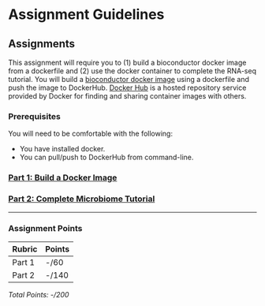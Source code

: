 # Assignment Guidelines

## Assignments

This assignment will require you to (1) build a bioconductor docker image from a dockerfile and (2) use the docker container to complete the RNA-seq tutorial. You will build a [bioconductor docker image](https://hub.docker.com/r/bioconductor/bioconductor_docker) using a dockerfile and push the image to DockerHub. [Docker Hub](https://www.docker.com/products/docker-hub) is a hosted repository service provided by Docker for finding and sharing container images with others.

### Prerequisites
You will need to be comfortable with the following:
* You have installed docker.
* You can pull/push to DockerHub from command-line.

### [Part 1: Build a Docker Image](https://github.com/GMS6804-master/bioconductor_microbiome/blob/main/docker_build.md) 

### [Part 2: Complete Microbiome Tutorial]()


<!-- blank line -->
----
<!-- blank line -->

 ### Assignment Points
|  Rubric        | Points | 
|----------------|-------|
| Part 1     |  -/60  |
| Part 2     |  -/140  |
*Total Points: -/200*
